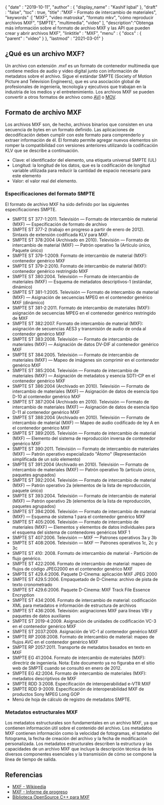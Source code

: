 {
  "date" : "2019-10-11",
  "author" : {
    "display_name" : "Kashif Iqbal"
},
  "draft" : "false",
  "toc" : true,
  "title" :"MXF - Formato de intercambio de materiales",
  "keywords" :[ "MXF", "video matroska", "formato mkv", "cómo reproducir archivos MXF", "SMPTE", "multimedia", "video" ],
  "description":"Obtenga más información sobre el formato de archivo MXF y las API que pueden crear y abrir archivos MXF",
  "linktitle" : "MXF",
  "menu" : {
    "docs" : {
      "parent" : "video"
}
},
  "lastmod" : "2021-03-01"
}

## ¿Qué es un archivo MXF?

Un archivo con extensión .mxf es un formato de contenedor multimedia que contiene medios de audio y video digital junto con información de metadatos sobre el archivo. Sigue el estándar SMPTE (Society of Motion Picture and Television Engineers), que es una asociación global de profesionales de ingeniería, tecnología y ejecutivos que trabajan en la industria de los medios y el entretenimiento. Los archivos MXF se pueden convertir a otros formatos de archivo como [AVI](/es/video/avi/) o [MOV](/es/video/mov/).

## Formato de archivo MXF

Los archivos MXF son, de hecho, archivos binarios que consisten en una secuencia de bytes en un formato definido. Las aplicaciones de decodificación deben cumplir con este formato para comprenderlo y extraer información de él. El formato permite agregar nuevos elementos sin romper la compatibilidad con versiones anteriores utilizando la codificación KLV que se describe a continuación.

* Clave: el identificador del elemento, una etiqueta universal SMPTE (UL)
* Longitud: la longitud de los datos, que es la codificación de longitud variable utilizada para reducir la cantidad de espacio necesario para este elemento
* Valor: el valor real del elemento.

### Especificaciones del formato SMPTE

El formato de archivo MXF ha sido definido por las siguientes especificaciones SMPTE.

* SMPTE ST 377-1:2011. Televisión — Formato de intercambio de material (MXF) — Especificación de formato de archivo
* SMPTE ST 377-2 (trabajo en progreso a partir de enero de 2012). Sintaxis de extensión codificada KLV para MXF.
* SMPTE ST 378:2004 (Archivado en 2010). Televisión — Formato de intercambio de material (MXF) — Patrón operativo 1a (Artículo único, Paquete único)
* SMPTE ST 379-1:2009. Formato de intercambio de material (MXF): contenedor genérico MXF
* SMPTE ST 379-2:2010. Formato de intercambio de material (MXF): contenedor genérico restringido MXF
* SMPTE ST 380:2004. Televisión — Formato de intercambio de materiales (MXF) — Esquema de metadatos descriptivos-1 (estándar, dinámico)
* SMPTE ST 381-1:2005. Televisión — Formato de intercambio de material (MXF) — Asignación de secuencias MPEG en el contenedor genérico MXF (dinámico)
* SMPTE ST 381-2:2011. Formato de intercambio de materiales (MXF): asignación de secuencias MPEG en el contenedor genérico restringido de MXF
* SMPTE ST 382:2007. Formato de intercambio de material (MXF): asignación de secuencias AES3 y transmisión de audio de onda al contenedor genérico MXF
* SMPTE ST 383:2008. Televisión — Formato de intercambio de materiales (MXF) — Asignación de datos DV-DIF al contenedor genérico MXF
* SMPTE ST 384:2005. Televisión — Formato de intercambio de materiales (MXF) — Mapeo de imágenes sin comprimir en el contenedor genérico MXF
* SMPTE ST 385:2004. Televisión — Formato de intercambio de materiales (MXF) — Asignación de metadatos y esencia SDTI-CP en el contenedor genérico MXF
* SMPTE ST 386:2004 (Archivado en 2010). Televisión — Formato de intercambio de materiales (MXF) — Asignación de datos de esencia tipo D-10 al contenedor genérico MXF
* SMPTE ST 387:2004 (Archivado en 2010). Televisión — Formato de intercambio de materiales (MXF) — Asignación de datos de esencia tipo D-11 al contenedor genérico MXF
* SMPTE ST 388:2004 (Archivado en 2010). Televisión — Formato de intercambio de material (MXF) — Mapeo de audio codificado de ley A en el contenedor genérico MXF
* SMPTE ST 389:2005. Televisión — Formato de intercambio de material (MXF) — Elemento del sistema de reproducción inversa de contenedor genérico MXF
* SMPTE ST 390:2011. Televisión — Formato de intercambio de materiales (MXF) — Patrón operativo especializado "Átomo" (Representación simplificada de un solo elemento)
* SMPTE ST 391:2004 (Archivado en 2010). Televisión — Formato de intercambio de materiales (MXF) — Patrón operativo 1b (artículo único, paquetes agrupados)
* SMPTE ST 392:2004. Televisión — Formato de intercambio de material (MXF) — Patrón operativo 2a (elementos de la lista de reproducción, paquete único)
* SMPTE ST 393:2004. Televisión — Formato de intercambio de material (MXF) — Patrón operativo 2b (elementos de la lista de reproducción, paquetes agrupados)
* SMPTE ST 394:2006. Televisión — Formato de intercambio de material (MXF) — Esquema de sistema 1 para el contenedor genérico MXF
* SMPTE ST 405:2006. Televisión — Formato de intercambio de materiales (MXF) — Elementos y elementos de datos individuales para el esquema del sistema de contenedores genéricos MXF 1
* SMPTE ST 407:2006. Televisión — MXF — Patrones operativos 3a y 3b
* SMPTE ST 408:2006. Televisión — MXF — Patrones operativos 1c, 2c y 3c
* SMPTE ST 410: 2008. Formato de intercambio de material - Partición de flujo genérico.
* SMPTE ST 422:2006. Formato de intercambio de material: mapeo de flujos de código JPEG2000 en el contenedor genérico MXF
* SMPTE ST 429.4:2006. Paquete D-Cinema: aplicación MXF JPEG 2000
* SMPTE ST 429.5:2006. Empaquetado de D-Cinema: archivo de pista de texto cronometrado
* SMPTE ST 429.6:2006. Paquete D-Cinema: MXF Track File Essence Encryption
* SMPTE ST 434:2006. Formato de intercambio de material: codificación XML para metadatos e información de estructura de archivos
* SMPTE ST 436:2006. Televisión: asignaciones MXF para líneas VBI y paquetes de datos auxiliares
* SMPTE ST 2019-4:2009. Asignación de unidades de codificación VC-3 en el contenedor genérico MXF
* SMPTE ST 2037:2009. Asignación de VC-1 al contenedor genérico MXF
* SMPTE RP 2008:2008. Formato de intercambio de material: mapeo de flujos AVC en el contenedor genérico MXF
* SMPTE RP 2057:2011. Transporte de metadatos basados en texto en MXF
* SMPTE EG 41:2004. Formato de intercambio de materiales (MXF): directriz de ingeniería. Nota: Este documento ya no figuraba en el sitio web de SMPTE cuando se consultó en enero de 2012.
* SMPTE EG 42:2004. Formato de intercambio de materiales (MXF): metadatos descriptivos de MXF
* SMPTE RDD 3:2008. Especificación de interoperabilidad e-VTR MXF
* SMPTE RDD 9-2009. Especificación de interoperabilidad MXF de productos Sony MPEG Long GOP
* Menú de hoja de cálculo de registro de metadatos SMPTE.

### Metadatos estructurales MXF

Los metadatos estructurales son fundamentales en un archivo MXF, ya que contienen información útil sobre el contenido del archivo. Los metadatos MXF contienen información como la velocidad de fotogramas, el tamaño del fotograma, la fecha de creación del archivo y la fecha de modificación personalizada. Los metadatos estructurales describen la estructura y las capacidades de un archivo MXF que incluye la descripción técnica de los diversos componentes esenciales y la transmisión de cómo se compone la línea de tiempo de salida.

## Referencias

* [MXF - Wikipedia](https://en.wikipedia.org/wiki/Material_Exchange_Format)
* [MXF - Informe de progreso](https://tech.ebu.ch/docs/techreview/trev_2010-Q3_MXF-1.pdf)
* [Biblioteca OpenSource C++ para MXF](http://www.freemxf.org/)

